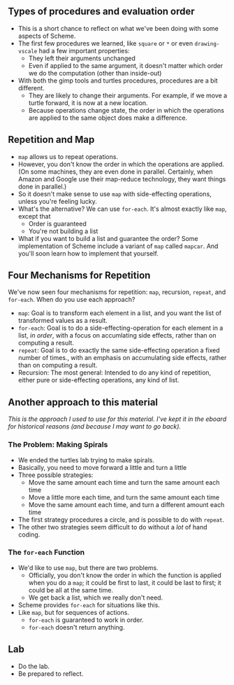 Types of procedures and evaluation order
----------------------------------------

* This is a short chance to reflect on what we've been doing with
  some aspects of Scheme.
* The first few procedures we learned, like `square` or `*` or
  even `drawing-vscale` had a few important properties:
    * They left their arguments unchanged
    * Even if applied to the same argument, it doesn't matter which
      order we do the computation (other than inside-out)
* With both the gimp tools and turtles procedures, procedures are
  a bit different.
    * They are likely to change their arguments.  For example, if we
      move a turtle forward, it is now at a new location.
    * Because operations change state, the order in which the operations
      are applied to the same object does make a difference.

Repetition and Map
------------------

* `map` allows us to repeat operations.
* However, you don't know the order in which the operations are applied.
  (On some machines, they are even done in parallel.  Certainly, when
  Amazon and Google use their map-reduce technology, they want things
  done in parallel.)
* So it doesn't make sense to use `map` with side-effecting operations,
  unless you're feeling lucky.
* What's the alternative?  We can use `for-each`.  It's almost exactly
  like `map`, except that
     * Order is guaranteed
     * You're not building a list
* What if you want to build a list and guarantee the order?  Some
  implementation of Scheme include a variant of `map` called
  `mapcar`.  And you'll soon learn how to implement that yourself.

Four Mechanisms for Repetition
------------------------------

We've now seen four mechanisms for repetition: `map`, recursion, `repeat`,
and `for-each`.  When do you use each approach?

* `map`: Goal is to transform each element in a list, and you want
  the list of transformed values as a result.
* `for-each`: Goal is to do a side-effecting-operation for each element
  in a list, *in order*, with a focus on accumlating side effects, 
  rather than on computing a result.
* `repeat`: Goal is to do exactly the same side-effecting operation
  a fixed number of times., with an emphasis on accumulating side effects,
  rather than on computing a result.
* Recursion: The most general: Intended to do any kind of repetition,
  either pure or side-effecting operations, any kind of list.

Another approach to this material
---------------------------------

_This is the approach I used to use for this material.  I've kept it in
the eboard for historical reasons (and because I may want to go back)._

### The Problem: Making Spirals

* We ended the turtles lab trying to make spirals.
* Basically, you need to move forward a little and turn a little
* Three possible strategies:
    * Move the same amount each time and turn the same amount each time
    * Move a little more each time, and turn the same amount each time
    * Move the same amount each time, and turn a different amount each
    time
* The first strategy procedures a circle, and is possible to do with
  `repeat`.  
* The other two strategies seem difficult to do without a *lot* of 
  hand coding.

### The `for-each` Function

* We'd like to use `map`, but there are two problems.
    * Officially, you don't know the order in which the function is
      applied when you do a `map`; it could be first to last,
      it could be last to first; it could be all at the same time.
    * We get back a list, which we really don't need.
* Scheme provides `for-each` for situations like this.
* Like `map`, but for sequences of actions.
    * `for-each` is guaranteed to work in order.
    * `for-each` doesn't return anything.

Lab
---

* Do the lab.
* Be prepared to reflect.
